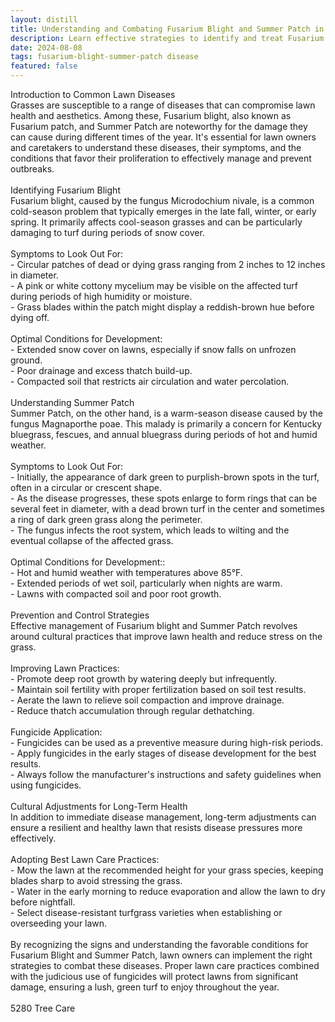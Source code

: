 ```yaml
---
layout: distill
title: Understanding and Combating Fusarium Blight and Summer Patch in Lawns
description: Learn effective strategies to identify and treat Fusarium Blight and Summer Patch, keeping your lawn healthy and green.
date: 2024-08-08
tags: fusarium-blight-summer-patch disease
featured: false
---
```


Introduction to Common Lawn Diseases<br />Grasses are susceptible to a range of diseases that can compromise lawn health and aesthetics. Among these, Fusarium blight, also known as Fusarium patch, and Summer Patch are noteworthy for the damage they can cause during different times of the year. It's essential for lawn owners and caretakers to understand these diseases, their symptoms, and the conditions that favor their proliferation to effectively manage and prevent outbreaks.<br /><br />Identifying Fusarium Blight<br />Fusarium blight, caused by the fungus Microdochium nivale, is a common cold-season problem that typically emerges in the late fall, winter, or early spring. It primarily affects cool-season grasses and can be particularly damaging to turf during periods of snow cover.<br /><br />Symptoms to Look Out For:<br />- Circular patches of dead or dying grass ranging from 2 inches to 12 inches in diameter.<br />- A pink or white cottony mycelium may be visible on the affected turf during periods of high humidity or moisture.<br />- Grass blades within the patch might display a reddish-brown hue before dying off.<br /><br />Optimal Conditions for Development:<br />- Extended snow cover on lawns, especially if snow falls on unfrozen ground.<br />- Poor drainage and excess thatch build-up.<br />- Compacted soil that restricts air circulation and water percolation.<br /><br />Understanding Summer Patch<br />Summer Patch, on the other hand, is a warm-season disease caused by the fungus Magnaporthe poae. This malady is primarily a concern for Kentucky bluegrass, fescues, and annual bluegrass during periods of hot and humid weather.<br /><br />Symptoms to Look Out For:<br />- Initially, the appearance of dark green to purplish-brown spots in the turf, often in a circular or crescent shape.<br />- As the disease progresses, these spots enlarge to form rings that can be several feet in diameter, with a dead brown turf in the center and sometimes a ring of dark green grass along the perimeter.<br />- The fungus infects the root system, which leads to wilting and the eventual collapse of the affected grass.<br /><br />Optimal Conditions for Development::<br />- Hot and humid weather with temperatures above 85°F.<br />- Extended periods of wet soil, particularly when nights are warm.<br />- Lawns with compacted soil and poor root growth.<br /><br />Prevention and Control Strategies<br />Effective management of Fusarium blight and Summer Patch revolves around cultural practices that improve lawn health and reduce stress on the grass.<br /><br />Improving Lawn Practices:<br />- Promote deep root growth by watering deeply but infrequently.<br />- Maintain soil fertility with proper fertilization based on soil test results.<br />- Aerate the lawn to relieve soil compaction and improve drainage.<br />- Reduce thatch accumulation through regular dethatching.<br /><br />Fungicide Application:<br />- Fungicides can be used as a preventive measure during high-risk periods.<br />- Apply fungicides in the early stages of disease development for the best results.<br />- Always follow the manufacturer's instructions and safety guidelines when using fungicides.<br /><br />Cultural Adjustments for Long-Term Health<br />In addition to immediate disease management, long-term adjustments can ensure a resilient and healthy lawn that resists disease pressures more effectively.<br /><br />Adopting Best Lawn Care Practices:<br />- Mow the lawn at the recommended height for your grass species, keeping blades sharp to avoid stressing the grass.<br />- Water in the early morning to reduce evaporation and allow the lawn to dry before nightfall.<br />- Select disease-resistant turfgrass varieties when establishing or overseeding your lawn.<br /><br />By recognizing the signs and understanding the favorable conditions for Fusarium Blight and Summer Patch, lawn owners can implement the right strategies to combat these diseases. Proper lawn care practices combined with the judicious use of fungicides will protect lawns from significant damage, ensuring a lush, green turf to enjoy throughout the year.<br /><br />5280 Tree Care
